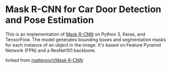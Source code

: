 # Mask R-CNN for Car Door Detection and Pose Estimation

This is an implementation of [Mask R-CNN](https://arxiv.org/abs/1703.06870) on Python 3, Keras, and TensorFlow. The model generates bounding boxes and segmentation masks for each instance of an object in the image. It's based on Feature Pyramid Network (FPN) and a ResNet101 backbone.

forked from [matterport/Mask R-CNN](https://github.com/matterport/Mask_RCNN)
